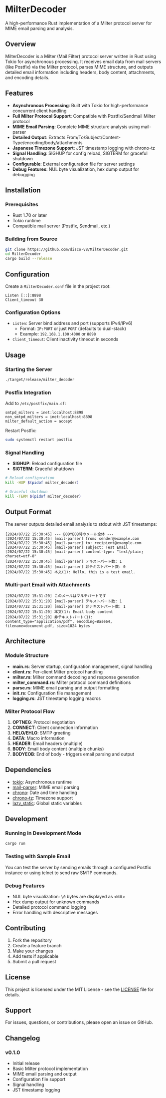 # MilterDecoder

A high-performance Rust implementation of a Milter protocol server for MIME email parsing and analysis.

## Overview

MilterDecoder is a Milter (Mail Filter) protocol server written in Rust using Tokio for asynchronous processing. It receives email data from mail servers (like Postfix) via the Milter protocol, parses MIME structure, and outputs detailed email information including headers, body content, attachments, and encoding details.

## Features

- **Asynchronous Processing**: Built with Tokio for high-performance concurrent client handling
- **Full Milter Protocol Support**: Compatible with Postfix/Sendmail Milter protocol
- **MIME Email Parsing**: Complete MIME structure analysis using mail-parser
- **Detailed Output**: Extracts From/To/Subject/Content-Type/encoding/body/attachments
- **Japanese Timezone Support**: JST timestamp logging with chrono-tz
- **Signal Handling**: SIGHUP for config reload, SIGTERM for graceful shutdown
- **Configurable**: External configuration file for server settings
- **Debug Features**: NUL byte visualization, hex dump output for debugging

## Installation

### Prerequisites

- Rust 1.70 or later
- Tokio runtime
- Compatible mail server (Postfix, Sendmail, etc.)

### Building from Source

```bash
git clone https://github.com/disco-v8/MilterDecoder.git
cd MilterDecoder
cargo build --release
```

## Configuration

Create a `MilterDecoder.conf` file in the project root:

```
Listen [::]:8898
Client_timeout 30
```

### Configuration Options

- `Listen`: Server bind address and port (supports IPv4/IPv6)
  - Format: `IP:PORT` or just `PORT` (defaults to dual-stack)
  - Example: `192.168.1.100:4000` or `8898`
- `Client_timeout`: Client inactivity timeout in seconds

## Usage

### Starting the Server

```bash
./target/release/milter_decoder
```

### Postfix Integration

Add to `/etc/postfix/main.cf`:

```
smtpd_milters = inet:localhost:8898
non_smtpd_milters = inet:localhost:8898
milter_default_action = accept
```

Restart Postfix:

```bash
sudo systemctl restart postfix
```

### Signal Handling

- **SIGHUP**: Reload configuration file
- **SIGTERM**: Graceful shutdown

```bash
# Reload configuration
kill -HUP $(pidof milter_decoder)

# Graceful shutdown
kill -TERM $(pidof milter_decoder)
```

## Output Format

The server outputs detailed email analysis to stdout with JST timestamps:

```
[2024/07/22 15:30:45] --- BODYEOB時のメール全体 ---
[2024/07/22 15:30:45] [mail-parser] from: sender@example.com
[2024/07/22 15:30:45] [mail-parser] to: recipient@example.com
[2024/07/22 15:30:45] [mail-parser] subject: Test Email
[2024/07/22 15:30:45] [mail-parser] content-type: "text/plain; charset=utf-8"
[2024/07/22 15:30:45] [mail-parser] テキストパート数: 1
[2024/07/22 15:30:45] [mail-parser] 非テキストパート数: 0
[2024/07/22 15:30:45] 本文(1): Hello, this is a test email.
```

### Multi-part Email with Attachments

```
[2024/07/22 15:31:20] このメールはマルチパートです
[2024/07/22 15:31:20] [mail-parser] テキストパート数: 1
[2024/07/22 15:31:20] [mail-parser] 非テキストパート数: 1
[2024/07/22 15:31:20] 本文(1): Email body content
[2024/07/22 15:31:20] 非テキストパート(1): content_type="application/pdf", encoding=Base64, filename=document.pdf, size=1024 bytes
```

## Architecture

### Module Structure

- **main.rs**: Server startup, configuration management, signal handling
- **client.rs**: Per-client Milter protocol handling
- **milter.rs**: Milter command decoding and response generation
- **milter_command.rs**: Milter protocol command definitions
- **parse.rs**: MIME email parsing and output formatting
- **init.rs**: Configuration file management
- **logging.rs**: JST timestamp logging macros

### Milter Protocol Flow

1. **OPTNEG**: Protocol negotiation
2. **CONNECT**: Client connection information
3. **HELO/EHLO**: SMTP greeting
4. **DATA**: Macro information
5. **HEADER**: Email headers (multiple)
6. **BODY**: Email body content (multiple chunks)
7. **BODYEOB**: End of body - triggers email parsing and output

## Dependencies

- [tokio](https://tokio.rs/): Asynchronous runtime
- [mail-parser](https://crates.io/crates/mail-parser): MIME email parsing
- [chrono](https://crates.io/crates/chrono): Date and time handling
- [chrono-tz](https://crates.io/crates/chrono-tz): Timezone support
- [lazy_static](https://crates.io/crates/lazy_static): Global static variables

## Development

### Running in Development Mode

```bash
cargo run
```

### Testing with Sample Email

You can test the server by sending emails through a configured Postfix instance or using telnet to send raw SMTP commands.

### Debug Features

- NUL byte visualization: `\0` bytes are displayed as `<NUL>`
- Hex dump output for unknown commands
- Detailed protocol command logging
- Error handling with descriptive messages

## Contributing

1. Fork the repository
2. Create a feature branch
3. Make your changes
4. Add tests if applicable
5. Submit a pull request

## License

This project is licensed under the MIT License - see the [LICENSE](LICENSE) file for details.

## Support

For issues, questions, or contributions, please open an issue on GitHub.

## Changelog

### v0.1.0
- Initial release
- Basic Milter protocol implementation
- MIME email parsing and output
- Configuration file support
- Signal handling
- JST timestamp logging
